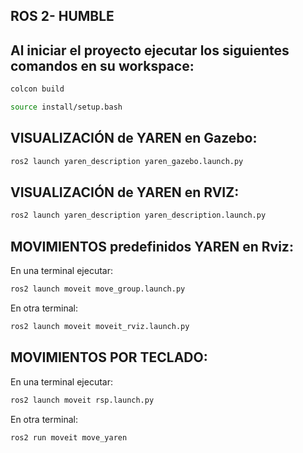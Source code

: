 ## ROS 2- HUMBLE

## Al iniciar el proyecto ejecutar los siguientes comandos en su workspace:

```bash
colcon build
```
```bash
source install/setup.bash  
```

## VISUALIZACIÓN de YAREN en Gazebo: 
```bash
ros2 launch yaren_description yaren_gazebo.launch.py
 ```

## VISUALIZACIÓN de YAREN en RVIZ:
```bash
ros2 launch yaren_description yaren_description.launch.py
 ```

## MOVIMIENTOS predefinidos YAREN en Rviz:

En una terminal ejecutar: 

```bash
ros2 launch moveit move_group.launch.py
 ```

En otra terminal: 

```bash
ros2 launch moveit moveit_rviz.launch.py
 ```

## MOVIMIENTOS POR TECLADO:

En una terminal ejecutar: 

```bash
ros2 launch moveit rsp.launch.py
 ```

En otra terminal: 

```bash
ros2 run moveit move_yaren
 ```
